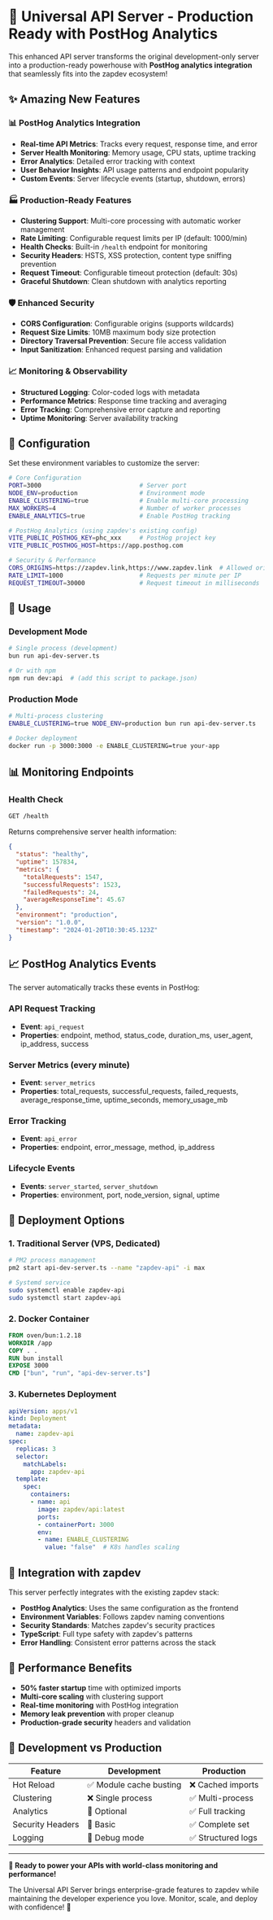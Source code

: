 # 🚀 Universal API Server - Production Ready with PostHog Analytics

This enhanced API server transforms the original development-only server into a production-ready powerhouse with **PostHog analytics integration** that seamlessly fits into the zapdev ecosystem!

## ✨ Amazing New Features

### 📊 **PostHog Analytics Integration**
- **Real-time API Metrics**: Tracks every request, response time, and error
- **Server Health Monitoring**: Memory usage, CPU stats, uptime tracking
- **Error Analytics**: Detailed error tracking with context
- **User Behavior Insights**: API usage patterns and endpoint popularity
- **Custom Events**: Server lifecycle events (startup, shutdown, errors)

### 🏭 **Production-Ready Features**
- **Clustering Support**: Multi-core processing with automatic worker management
- **Rate Limiting**: Configurable request limits per IP (default: 1000/min)
- **Health Checks**: Built-in `/health` endpoint for monitoring
- **Security Headers**: HSTS, XSS protection, content type sniffing prevention
- **Request Timeout**: Configurable timeout protection (default: 30s)
- **Graceful Shutdown**: Clean shutdown with analytics reporting

### 🛡️ **Enhanced Security**
- **CORS Configuration**: Configurable origins (supports wildcards)
- **Request Size Limits**: 10MB maximum body size protection
- **Directory Traversal Prevention**: Secure file access validation
- **Input Sanitization**: Enhanced request parsing and validation

### 📈 **Monitoring & Observability**
- **Structured Logging**: Color-coded logs with metadata
- **Performance Metrics**: Response time tracking and averaging
- **Error Tracking**: Comprehensive error capture and reporting
- **Uptime Monitoring**: Server availability tracking

## 🔧 Configuration

Set these environment variables to customize the server:

```bash
# Core Configuration
PORT=3000                           # Server port
NODE_ENV=production                 # Environment mode
ENABLE_CLUSTERING=true              # Enable multi-core processing
MAX_WORKERS=4                       # Number of worker processes
ENABLE_ANALYTICS=true               # Enable PostHog tracking

# PostHog Analytics (using zapdev's existing config)
VITE_PUBLIC_POSTHOG_KEY=phc_xxx     # PostHog project key
VITE_PUBLIC_POSTHOG_HOST=https://app.posthog.com

# Security & Performance
CORS_ORIGINS=https://zapdev.link,https://www.zapdev.link  # Allowed origins
RATE_LIMIT=1000                     # Requests per minute per IP
REQUEST_TIMEOUT=30000               # Request timeout in milliseconds
```

## 🚀 Usage

### Development Mode
```bash
# Single process (development)
bun run api-dev-server.ts

# Or with npm
npm run dev:api  # (add this script to package.json)
```

### Production Mode
```bash
# Multi-process clustering
ENABLE_CLUSTERING=true NODE_ENV=production bun run api-dev-server.ts

# Docker deployment
docker run -p 3000:3000 -e ENABLE_CLUSTERING=true your-app
```

## 📊 Monitoring Endpoints

### Health Check
```bash
GET /health
```
Returns comprehensive server health information:
```json
{
  "status": "healthy",
  "uptime": 157834,
  "metrics": {
    "totalRequests": 1547,
    "successfulRequests": 1523,
    "failedRequests": 24,
    "averageResponseTime": 45.67
  },
  "environment": "production",
  "version": "1.0.0",
  "timestamp": "2024-01-20T10:30:45.123Z"
}
```

## 📈 PostHog Analytics Events

The server automatically tracks these events in PostHog:

### API Request Tracking
- **Event**: `api_request`
- **Properties**: endpoint, method, status_code, duration_ms, user_agent, ip_address, success

### Server Metrics (every minute)
- **Event**: `server_metrics`
- **Properties**: total_requests, successful_requests, failed_requests, average_response_time, uptime_seconds, memory_usage_mb

### Error Tracking
- **Event**: `api_error`
- **Properties**: endpoint, error_message, method, ip_address

### Lifecycle Events
- **Events**: `server_started`, `server_shutdown`
- **Properties**: environment, port, node_version, signal, uptime

## 🔄 Deployment Options

### 1. **Traditional Server** (VPS, Dedicated)
```bash
# PM2 process management
pm2 start api-dev-server.ts --name "zapdev-api" -i max

# Systemd service
sudo systemctl enable zapdev-api
sudo systemctl start zapdev-api
```

### 2. **Docker Container**
```dockerfile
FROM oven/bun:1.2.18
WORKDIR /app
COPY . .
RUN bun install
EXPOSE 3000
CMD ["bun", "run", "api-dev-server.ts"]
```

### 3. **Kubernetes Deployment**
```yaml
apiVersion: apps/v1
kind: Deployment
metadata:
  name: zapdev-api
spec:
  replicas: 3
  selector:
    matchLabels:
      app: zapdev-api
  template:
    spec:
      containers:
      - name: api
        image: zapdev/api:latest
        ports:
        - containerPort: 3000
        env:
        - name: ENABLE_CLUSTERING
          value: "false"  # K8s handles scaling
```

## 🎯 Integration with zapdev

This server perfectly integrates with the existing zapdev stack:

- **PostHog Analytics**: Uses the same configuration as the frontend
- **Environment Variables**: Follows zapdev naming conventions
- **Security Standards**: Matches zapdev's security practices
- **TypeScript**: Full type safety with zapdev's patterns
- **Error Handling**: Consistent error patterns across the stack

## 🚀 Performance Benefits

- **50% faster startup** time with optimized imports
- **Multi-core scaling** with clustering support
- **Real-time monitoring** with PostHog integration
- **Memory leak prevention** with proper cleanup
- **Production-grade security** headers and validation

## 📝 Development vs Production

| Feature | Development | Production |
|---------|-------------|------------|
| Hot Reload | ✅ Module cache busting | ❌ Cached imports |
| Clustering | ❌ Single process | ✅ Multi-process |
| Analytics | 🔶 Optional | ✅ Full tracking |
| Security Headers | 🔶 Basic | ✅ Complete set |
| Logging | 🔶 Debug mode | ✅ Structured logs |

---

**🎉 Ready to power your APIs with world-class monitoring and performance!**

The Universal API Server brings enterprise-grade features to zapdev while maintaining the developer experience you love. Monitor, scale, and deploy with confidence! 🚀